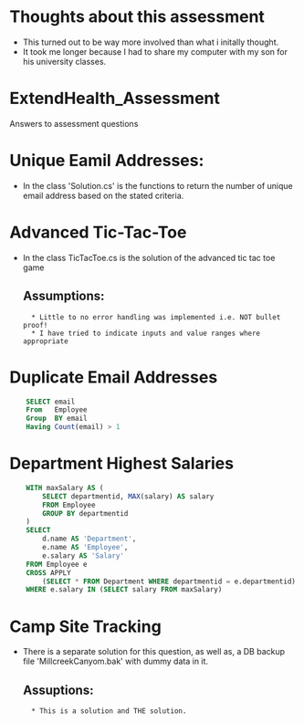 # Thoughts about this assessment
* This turned out to be way more involved than what i initally thought.
* It took me longer because I had to share my computer with my son for his university classes.

# ExtendHealth_Assessment
Answers to assessment questions

# Unique Eamil Addresses:
* In the class 'Solution.cs' is the functions to return the number of unique email address based on the stated criteria.


# Advanced Tic-Tac-Toe
* In the class TicTacToe.cs is the solution of the advanced tic tac toe game
	## Assumptions:
		* Little to no error handling was implemented i.e. NOT bullet proof!
		* I have tried to indicate inputs and value ranges where appropriate


# Duplicate Email Addresses
```sql
	SELECT email
	From   Employee
	Group  BY email
	Having Count(email) > 1
```

# Department Highest Salaries
```sql
	WITH maxSalary AS (
		SELECT departmentid, MAX(salary) AS salary 
		FROM Employee 
		GROUP BY departmentid
	)
	SELECT
		d.name AS 'Department',
		e.name AS 'Employee',
		e.salary AS 'Salary'
	FROM Employee e
	CROSS APPLY
		(SELECT * FROM Department WHERE departmentid = e.departmentid) d
	WHERE e.salary IN (SELECT salary FROM maxSalary)
```

# Camp Site Tracking
* There is a separate solution for this question, as well as, a DB backup file 'MillcreekCanyom.bak' with dummy data in it.
	## Assuptions:
		* This is a solution and THE solution.  